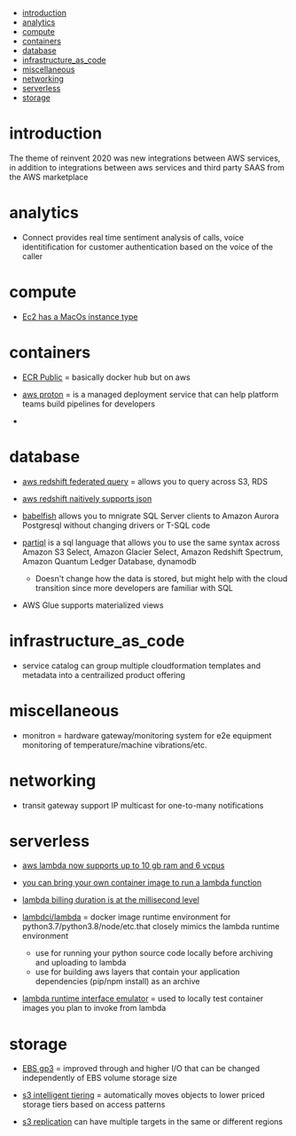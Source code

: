 - [introduction](#introduction)
- [analytics](#analytics)
- [compute](#compute)
- [containers](#containers)
- [database](#database)
- [infrastructure_as_code](#infrastructure_as_code)
- [miscellaneous](#miscellaneous)
- [networking](#networking)
- [serverless](#serverless)
- [storage](#storage)
# introduction
The theme of reinvent 2020 was new integrations between AWS services, in addition to integrations between aws services and third party SAAS from the AWS marketplace

# analytics
- Connect provides real time sentiment analysis of calls, voice identitification for customer authentication based on the voice of the caller

# compute
- [Ec2 has a MacOs instance type](https://aws.amazon.com/ec2/instance-types/mac/)

# containers
- [ECR Public](https://aws.amazon.com/about-aws/whats-new/2020/12/announcing-amazon-ecr-public-and-amazon-ecr-public-gallery/) = basically docker hub but on aws


- [aws proton](https://aws.amazon.com/proton/) = is a managed deployment service that can help platform teams build pipelines for developers
- 

# database
- [aws redshift federated query](https://docs.aws.amazon.com/redshift/latest/dg/federated-overview.html) = allows you to query across S3, RDS
- [aws redshift naitively supports json](https://aws.amazon.com/about-aws/whats-new/2020/12/amazon-redshift-announces-support-native-json-semi-structured-data-processing/)

- [babelfish](https://aws.amazon.com/rds/aurora/babelfish/) allows you to mnigrate SQL Server clients to Amazon Aurora Postgresql without changing drivers or T-SQL code

- [partiql](https://partiql.org/faqs.html) is a sql language that allows you to use the same syntax across Amazon S3 Select, Amazon Glacier Select, Amazon Redshift Spectrum, Amazon Quantum Ledger Database, dynamodb
  - Doesn't change how the data is stored, but might help with the cloud transition since more developers are familiar with SQL

- AWS Glue supports materialized views


# infrastructure_as_code
- service catalog can group multiple cloudformation templates and metadata into a centrailized product offering

# miscellaneous
- monitron = hardware gateway/monitoring system for e2e equipment monitoring of temperature/machine vibrations/etc.

# networking
- transit gateway support IP multicast for one-to-many notifications

# serverless
- [aws lambda now supports up to 10 gb ram and 6 vcpus](https://aws.amazon.com/about-aws/whats-new/2020/12/aws-lambda-supports-10gb-memory-6-vcpu-cores-lambda-functions/)
- [you can bring your own container image to run a lambda function](https://aws.amazon.com/blogs/aws/new-for-aws-lambda-container-image-support/)
- [lambda billing duration is at the millisecond level](https://aws.amazon.com/about-aws/whats-new/2020/12/aws-lambda-changes-duration-billing-granularity-from-100ms-to-1ms/)

- [lambdci/lambda](https://hub.docker.com/r/lambci/lambda/) = docker image runtime environment for python3.7/python3.8/node/etc.that closely mimics the lambda runtime environment
  - use for running your python source code locally before archiving and uploading to lambda
  - use for building aws layers that contain your application dependencies (pip/npm install) as an archive
  
- [lambda runtime interface emulator](https://github.com/aws/aws-lambda-runtime-interface-emulator) = used to locally test container images you plan to invoke from lambda


# storage
- [EBS gp3](https://aws.amazon.com/ebs/general-purpose/) = improved through and higher I/O that can be changed independently of EBS volume storage size
- [s3 intelligent tiering](https://aws.amazon.com/s3/storage-classes/#Unknown_or_changing_access) = automatically moves objects to lower priced storage tiers based on access patterns

- [s3 replication](https://aws.amazon.com/about-aws/whats-new/2020/12/amazon-s3-replication-adds-support-for-multiple-destinations-in-the-same-or-different-aws-regions/) can have multiple targets in the same or different regions